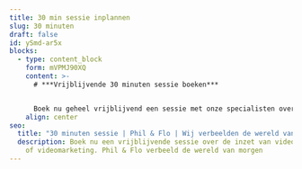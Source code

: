 ```yaml
---
title: 30 min sessie inplannen
slug: 30 minuten
draft: false
id: ySmd-ar5x
blocks:
  - type: content_block
    form: mVPMJ90XQ
    content: >-
      # ***Vrijblijvende 30 minuten sessie boeken***


      Boek nu geheel vrijblijvend een sessie met onze specialisten over de inzet van video, animatie of videomarketing.
    align: center
seo:
  title: "30 minuten sessie | Phil & Flo | Wij verbeelden de wereld van morgen "
  description: Boek nu een vrijblijvende sessie over de inzet van video, animatie
    of videomarketing. Phil & Flo verbeeld de wereld van morgen
---
```

